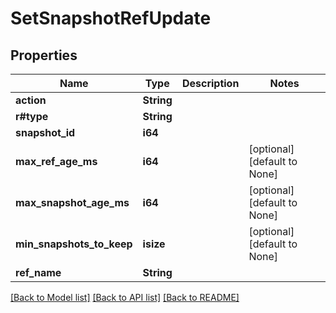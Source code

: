 # SetSnapshotRefUpdate

## Properties
Name | Type | Description | Notes
------------ | ------------- | ------------- | -------------
**action** | **String** |  | 
**r#type** | **String** |  | 
**snapshot_id** | **i64** |  | 
**max_ref_age_ms** | **i64** |  | [optional] [default to None]
**max_snapshot_age_ms** | **i64** |  | [optional] [default to None]
**min_snapshots_to_keep** | **isize** |  | [optional] [default to None]
**ref_name** | **String** |  | 

[[Back to Model list]](../README.md#documentation-for-models) [[Back to API list]](../README.md#documentation-for-api-endpoints) [[Back to README]](../README.md)


